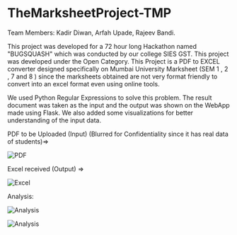 # TheMarksheetProject-TMP

Team Members: Kadir Diwan, Arfah Upade, Rajeev Bandi.

This project was developed for a 72 hour long Hackathon named "BUGSQUASH" which was conducted by our college SIES GST. This project was developed under the Open Category.
This Project is a PDF to EXCEL converter designed specifically on Mumbai University Marksheet (SEM 1 , 2 , 7 and 8 ) since the marksheets obtained are not very format friendly to convert into an excel format even using online tools.

We used Python Regular Expressions to solve this problem. The result document was taken as the input and the output was shown on the WebApp made using Flask. We also added some visualizations for better understanding of the input data. 


PDF to be Uploaded (Input) (Blurred for Confidentiality since it has real data of students)=>

![PDF](https://github.com/diwan-kadir/TheMarksheetProject-TMP/blob/new/images/Marksheet.PNG)

Excel received (Output) =>

![Excel](https://github.com/diwan-kadir/TheMarksheetProject-TMP/blob/new/images/Excel%20Marksheet.PNG)


Analysis:

![Analysis](https://github.com/diwan-kadir/TheMarksheetProject-TMP/blob/new/images/Analysis.PNG)


![Analysis](https://github.com/diwan-kadir/TheMarksheetProject-TMP/blob/new/images/Analysis2.PNG)
